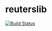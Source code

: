 reuterslib
==========


[![Build Status](https://travis-ci.org/YACOWS/python-reuters.png)](https://travis-ci.org/YACOWS/python-reuters])

